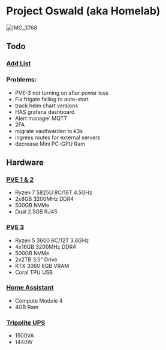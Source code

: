 # Project Oswald (aka Homelab)

![IMG_3768](https://github.com/user-attachments/assets/f35d5403-bbf1-43b6-9aeb-457df8ff4204)

## Todo

### [Add List](https://github.com/stars/jonahgcarpenter/lists/homelab-todo)

### Problems:

- PVE-3 not turning on after power loss
- Fix frigate failing to auto-start
- track helm chart versions
- HAS grafana dashboard
- Alert manager MQTT
- 2FA
- migrate vaultwarden to k3s
- ingress routes for external servers
- decrease Mini PC iGPU Ram

## Hardware

### [PVE 1 & 2](https://www.gmktec.com/products/amd-ryzen-7-5825u-mini-pc-nucbox-m5-plus?srsltid=AfmBOorNrOPnRo3cqmPHBq14s82hdWG4dPwe6ntEimRl0J_gWKyXjpC3)

- Ryzen 7 5825U 8C/16T 4.5GHz
- 2x8GB 3200MHz DDR4
- 500GB NVMe
- Dual 2.5GB RJ45

### [PVE 3](https://pcpartpicker.com/user/HeyItsJonah/saved/bkgVD3)

- Ryzen 5 3600 6C/12T 3.6GHz
- 4x16GB 3200MHz DDR4
- 500GB NVMe
- 2x2TB 3.5" Drive
- RTX 3060 8GB VRAM
- Coral TPU USB

### [Home Assistant](https://www.home-assistant.io/yellow/)

- Compute Module 4
- 4GB Ram

### [Tripplite UPS](https://a.co/d/gjzwQbd)

- 1500VA
- 1440W
